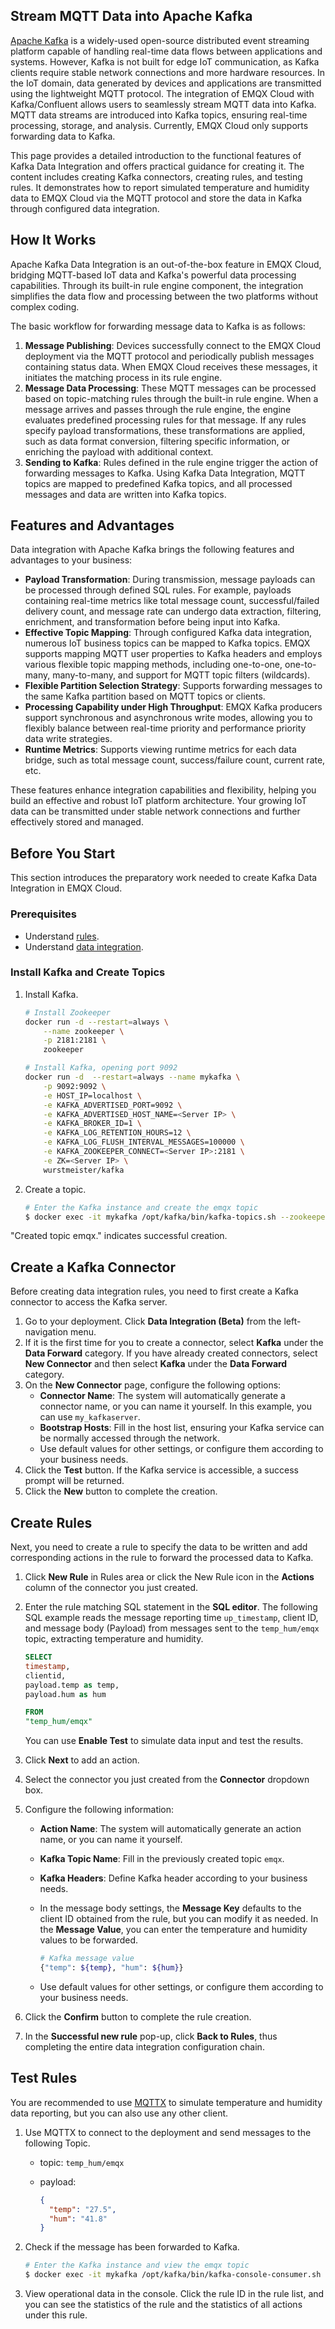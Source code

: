 ## Stream MQTT Data into Apache Kafka

[Apache Kafka](https://kafka.apache.org/) is a widely-used open-source distributed event streaming platform capable of handling real-time data flows between applications and systems. However, Kafka is not built for edge IoT communication, as Kafka clients require stable network connections and more hardware resources. In the IoT domain, data generated by devices and applications are transmitted using the lightweight MQTT protocol. The integration of EMQX Cloud with Kafka/Confluent allows users to seamlessly stream MQTT data into Kafka. MQTT data streams are introduced into Kafka topics, ensuring real-time processing, storage, and analysis. Currently, EMQX Cloud only supports forwarding data to Kafka.

This page provides a detailed introduction to the functional features of Kafka Data Integration and offers practical guidance for creating it. The content includes creating Kafka connectors, creating rules, and testing rules. It demonstrates how to report simulated temperature and humidity data to EMQX Cloud via the MQTT protocol and store the data in Kafka through configured data integration.

## How It Works

Apache Kafka Data Integration is an out-of-the-box feature in EMQX Cloud, bridging MQTT-based IoT data and Kafka's powerful data processing capabilities. Through its built-in rule engine component, the integration simplifies the data flow and processing between the two platforms without complex coding.

The basic workflow for forwarding message data to Kafka is as follows:

1. **Message Publishing**: Devices successfully connect to the EMQX Cloud deployment via the MQTT protocol and periodically publish messages containing status data. When EMQX Cloud receives these messages, it initiates the matching process in its rule engine.
2. **Message Data Processing**: These MQTT messages can be processed based on topic-matching rules through the built-in rule engine. When a message arrives and passes through the rule engine, the engine evaluates predefined processing rules for that message. If any rules specify payload transformations, these transformations are applied, such as data format conversion, filtering specific information, or enriching the payload with additional context.
3. **Sending to Kafka**: Rules defined in the rule engine trigger the action of forwarding messages to Kafka. Using Kafka Data Integration, MQTT topics are mapped to predefined Kafka topics, and all processed messages and data are written into Kafka topics.

## Features and Advantages

Data integration with Apache Kafka brings the following features and advantages to your business:

- **Payload Transformation**: During transmission, message payloads can be processed through defined SQL rules. For example, payloads containing real-time metrics like total message count, successful/failed delivery count, and message rate can undergo data extraction, filtering, enrichment, and transformation before being input into Kafka.
- **Effective Topic Mapping**: Through configured Kafka data integration, numerous IoT business topics can be mapped to Kafka topics. EMQX supports mapping MQTT user properties to Kafka headers and employs various flexible topic mapping methods, including one-to-one, one-to-many, many-to-many, and support for MQTT topic filters (wildcards).
- **Flexible Partition Selection Strategy**: Supports forwarding messages to the same Kafka partition based on MQTT topics or clients.
- **Processing Capability under High Throughput**: EMQX Kafka producers support synchronous and asynchronous write modes, allowing you to flexibly balance between real-time priority and performance priority data write strategies.
- **Runtime Metrics**: Supports viewing runtime metrics for each data bridge, such as total message count, success/failure count, current rate, etc.

These features enhance integration capabilities and flexibility, helping you build an effective and robust IoT platform architecture. Your growing IoT data can be transmitted under stable network connections and further effectively stored and managed.

## Before You Start

This section introduces the preparatory work needed to create Kafka Data Integration in EMQX Cloud.

### Prerequisites

- Understand [rules](./rules.md).
- Understand [data integration](./introduction.md).

### Install Kafka and Create Topics

1. Install Kafka.

   ```bash
   # Install Zookeeper
   docker run -d --restart=always \
       --name zookeeper \
       -p 2181:2181 \
       zookeeper
   
   # Install Kafka, opening port 9092
   docker run -d  --restart=always --name mykafka \
       -p 9092:9092 \
       -e HOST_IP=localhost \
       -e KAFKA_ADVERTISED_PORT=9092 \
       -e KAFKA_ADVERTISED_HOST_NAME=<Server IP> \
       -e KAFKA_BROKER_ID=1 \
       -e KAFKA_LOG_RETENTION_HOURS=12 \
       -e KAFKA_LOG_FLUSH_INTERVAL_MESSAGES=100000 \
       -e KAFKA_ZOOKEEPER_CONNECT=<Server IP>:2181 \
       -e ZK=<Server IP> \
       wurstmeister/kafka
   ```
   
2. Create a topic.

   ```bash
   # Enter the Kafka instance and create the emqx topic
   $ docker exec -it mykafka /opt/kafka/bin/kafka-topics.sh --zookeeper <broker IP>:2181 --replication-factor 1 --partitions 1 --topic emqx --create
   ```
   

"Created topic emqx." indicates successful creation.

## Create a Kafka Connector

Before creating data integration rules, you need to first create a Kafka connector to access the Kafka server.

1. Go to your deployment. Click **Data Integration (Beta)** from the left-navigation menu. 
2. If it is the first time for you to create a connector, select **Kafka** under the **Data Forward** category. If you have already created connectors, select **New Connector** and then select **Kafka** under the **Data Forward** category.
3. On the **New Connector** page, configure the following options:
   - **Connector Name**: The system will automatically generate a connector name, or you can name it yourself. In this example, you can use `my_kafkaserver`.
   - **Bootstrap Hosts**: Fill in the host list, ensuring your Kafka service can be normally accessed through the network. 
   - Use default values for other settings, or configure them according to your business needs.
4. Click the **Test** button. If the Kafka service is accessible, a success prompt will be returned. 
5. Click the **New** button to complete the creation.

## Create Rules

Next, you need to create a rule to specify the data to be written and add corresponding actions in the rule to forward the processed data to Kafka.

1. Click **New Rule** in Rules area or click the New Rule icon in the **Actions** column of the connector you just created.

2. Enter the rule matching SQL statement in the **SQL editor**. The following SQL example reads the message reporting time `up_timestamp`, client ID, and message body (Payload) from messages sent to the `temp_hum/emqx` topic, extracting temperature and humidity.

   ```sql
   SELECT 
   timestamp,
   clientid, 
   payload.temp as temp, 
   payload.hum as hum
   
   FROM
   "temp_hum/emqx"
   ```

   You can use **Enable Test** to simulate data input and test the results.

3. Click **Next** to add an action. 

4. Select the connector you just created from the **Connector** dropdown box.

5. Configure the following information:

   - **Action Name**: The system will automatically generate an action name, or you can name it yourself.

   - **Kafka Topic Name**: Fill in the previously created topic `emqx`.

   - **Kafka Headers**: Define Kafka header according to your business needs.

   - In the message body settings, the **Message Key** defaults to the client ID obtained from the rule, but you can modify it as needed. In the **Message Value**, you can enter the temperature and humidity values to be forwarded.

     ```bash
     # Kafka message value
     {"temp": ${temp}, "hum": ${hum}}
     ```

   - Use default values for other settings, or configure them according to your business needs.

6. Click the **Confirm** button to complete the rule creation.

7. In the **Successful new rule** pop-up, click **Back to Rules**, thus completing the entire data integration configuration chain.

## Test Rules

You are recommended to use [MQTTX](https://mqttx.app/) to simulate temperature and humidity data reporting, but you can also use any other client.

1. Use MQTTX to connect to the deployment and send messages to the following Topic.

   - topic: `temp_hum/emqx`

   - payload:

     ```json
     {
       "temp": "27.5",
       "hum": "41.8"
     }
     ```
   
2. Check if the message has been forwarded to Kafka.

   ```bash
   # Enter the Kafka instance and view the emqx topic
   $ docker exec -it mykafka /opt/kafka/bin/kafka-console-consumer.sh --bootstrap-server <broker IP>:9092  --topic emqx --from-beginning
   ```
   
3. View operational data in the console. Click the rule ID in the rule list, and you can see the statistics of the rule and the statistics of all actions under this rule.

